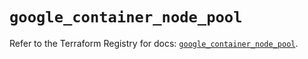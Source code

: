 # `google_container_node_pool`

Refer to the Terraform Registry for docs: [`google_container_node_pool`](https://registry.terraform.io/providers/hashicorp/google/5.37.0/docs/resources/container_node_pool).
